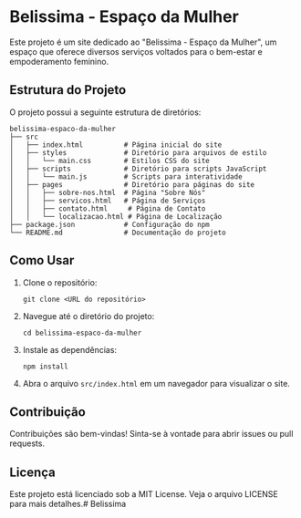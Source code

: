 # Belissima - Espaço da Mulher

Este projeto é um site dedicado ao "Belissima - Espaço da Mulher", um espaço que oferece diversos serviços voltados para o bem-estar e empoderamento feminino.

## Estrutura do Projeto

O projeto possui a seguinte estrutura de diretórios:

```
belissima-espaco-da-mulher
├── src
│   ├── index.html          # Página inicial do site
│   ├── styles              # Diretório para arquivos de estilo
│   │   └── main.css        # Estilos CSS do site
│   ├── scripts             # Diretório para scripts JavaScript
│   │   └── main.js         # Scripts para interatividade
│   ├── pages               # Diretório para páginas do site
│   │   ├── sobre-nos.html  # Página "Sobre Nós"
│   │   ├── servicos.html   # Página de Serviços
│   │   ├── contato.html     # Página de Contato
│   │   └── localizacao.html # Página de Localização
├── package.json            # Configuração do npm
└── README.md               # Documentação do projeto
```

## Como Usar

1. Clone o repositório:
   ```
   git clone <URL do repositório>
   ```

2. Navegue até o diretório do projeto:
   ```
   cd belissima-espaco-da-mulher
   ```

3. Instale as dependências:
   ```
   npm install
   ```

4. Abra o arquivo `src/index.html` em um navegador para visualizar o site.

## Contribuição

Contribuições são bem-vindas! Sinta-se à vontade para abrir issues ou pull requests.

## Licença

Este projeto está licenciado sob a MIT License. Veja o arquivo LICENSE para mais detalhes.#   B e l i s s i m a  
 